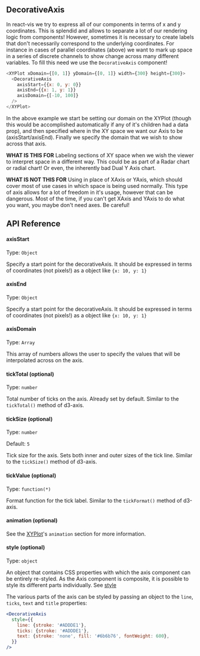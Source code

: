 ## DecorativeAxis

<!-- INJECT:"ParallelCoordinatesExampleWithLink" -->

In react-vis we try to express all of our components in terms of x and y
coordinates. This is splendid and allows to separate a lot of our rendering
logic from components! However, sometimes it is necessary to create labels that
don't necessarily correspond to the underlying coordinates. For instance in
cases of parallel coordinates (above) we want to mark up space in a series of
discrete channels to show change across many different variables. To fill this
need we use the `DecorativeAxis` component!

```javascript
<XYPlot xDomain={[0, 1]} yDomain={[0, 1]} width={300} height={300}>
  <DecorativeAxis
    axisStart={{x: 0, y: 0}}
    axisEnd={{x: 1, y: 1}}
    axisDomain={[-10, 100]}
  />
</XYPlot>
```

In the above example we start be setting our domain on the XYPlot (though this
would be accomplished automatically if any of it's children had a data prop),
and then specified where in the XY space we want our Axis to be
(axisStart/axisEnd). Finally we specify the domain that we wish to show across
that axis.

<!-- INJECT:"DecorativeAxisCrissCrossWithLink" -->

**WHAT IS THIS FOR** Labeling sections of XY space when we wish the viewer to
interpret space in a different way. This could be as part of a Radar chart or
radial chart! Or even, the inherently bad Dual Y Axis chart.

**WHAT IS NOT THIS FOR** Using in place of XAxis or YAxis, which should cover
most of use cases in which space is being used normally. This type of axis
allows for a lot of freedom in it's usage, however that can be dangerous. Most
of the time, if you can't get XAxis and YAxis to do what you want, you maybe
don't need axes. Be careful!

## API Reference

#### axisStart

Type: `Object`

Specify a start point for the decorativeAxis. It should be expressed in terms of
coordinates (not pixels!) as a object like `{x: 10, y: 1}`

#### axisEnd

Type: `Object`

Specify a start point for the decorativeAxis. It should be expressed in terms of
coordinates (not pixels!) as a object like `{x: 10, y: 1}`

#### axisDomain

Type: `Array`

This array of numbers allows the user to specify the values that will be
interpolated across on the axis.

#### tickTotal (optional)

Type: `number`

Total number of ticks on the axis. Already set by default. Similar to the
`tickTotal()` method of d3-axis.

#### tickSize (optional)

Type: `number`

Default: `5`

Tick size for the axis. Sets both inner and outer sizes of the tick line.
Similar to the `tickSize()` method of d3-axis.

#### tickValue (optional)

Type: `function(*)`

Format function for the tick label. Similar to the `tickFormat()` method of
d3-axis.

#### animation (optional)

See the [XYPlot](xy-plot.md)'s `animation` section for more information.

#### style (optional)

Type: `object`

An object that contains CSS properties with which the axis component can be
entirely re-styled. As the Axis component is composite, it is possible to style
its different parts individually. See [style](style.md)

The various parts of the axis can be styled by passing an object to the `line`,
`ticks`, `text` and `title` properties:

```jsx
<DecorativeAxis
  style={{
    line: {stroke: '#ADDDE1'},
    ticks: {stroke: '#ADDDE1'},
    text: {stroke: 'none', fill: '#6b6b76', fontWeight: 600},
  }}
/>
```
